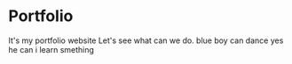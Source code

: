 # Portfolio
It's my portfolio website
Let's see what can we do.
blue boy can dance
yes he can
i learn smething

